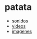# patata

+ [sonidos](sonidos/README.md)
+ [videos](video/README.md)
+ [imagenes](imagnes/README.md)
